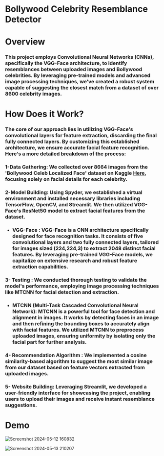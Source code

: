 # **Bollywood Celebrity Resemblance Detector**

# **Overview**

### **This project employs Convolutional Neural Networks (CNNs), specifically the VGG-Face architecture, to identify resemblances between uploaded images and Bollywood celebrities. By leveraging pre-trained models and advanced image processing techniques, we've created a robust system capable of suggesting the closest match from a dataset of over 8600 celebrity images.**

# **How Does it Work?**

### **The core of our approach lies in utilizing VGG-Face's convolutional layers for feature extraction, discarding the final fully connected layers. By customizing this established architecture, we ensure accurate facial feature recognition. Here's a more detailed breakdown of the process:**

### 1-**Data Gathering: We collected over 8664 images from the 'Bollywood Celeb Localized Face' dataset on Kaggle [Here](https://www.kaggle.com/datasets/sushilyadav1998/bollywood-celeb-localized-face-dataset),  focusing solely on facial details for each celebrity.**

### 2-**Model Building: Using Spyder, we established a virtual environment and installed necessary libraries including TensorFlow, OpenCV, and Streamlit. We then utilized VGG-Face's ResNet50 model to extract facial features from the dataset.**


- ### **VGG-Face : VGG-Face is a CNN architecture specifically designed for face recognition tasks. It consists of five convolutional layers and two fully connected layers, tailored for images sized (224,224,3) to extract 2048 distinct facial features. By leveraging pre-trained VGG-Face models, we capitalize on extensive research and robust feature extraction capabilities.**
  

### 3- **Testing : We conducted thorough testing to validate the model's performance, employing image processing techniques like MTCNN for facial detection and extraction.**


- ### **MTCNN (Multi-Task Cascaded Convolutional Neural Network): MTCNN is a powerful tool for face detection and alignment in images. It works by detecting faces in an image and then refining the bounding boxes to accurately align with facial features. We utilized MTCNN to preprocess uploaded images, ensuring uniformity by isolating only the facial part for further analysis.**


### 4- **Recommendation Algorithm : We implemented a cosine similarity-based algorithm to suggest the most similar image from our dataset based on feature vectors extracted from uploaded images.**

### 5- **Website Building: Leveraging Streamlit, we developed a user-friendly interface for showcasing the project, enabling users to upload their images and receive instant resemblance suggestions.**

# Demo

![Screenshot 2024-05-12 160832](https://github.com/Ankita01K/Bollywood-Celebrity-Resemblance-Detector/assets/123232024/03a01f46-9656-4942-8625-d227189bd038)


![Screenshot 2024-05-13 210207](https://github.com/Ankita01K/Bollywood-Celebrity-Resemblance-Detector/assets/123232024/a7dba571-e8a1-406a-b079-06988b26fbd8)


